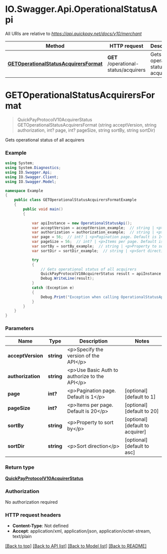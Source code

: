 # IO.Swagger.Api.OperationalStatusApi

All URIs are relative to *https://api.quickpay.net/docs/v10/merchant*

Method | HTTP request | Description
------------- | ------------- | -------------
[**GETOperationalStatusAcquirersFormat**](OperationalStatusApi.md#getoperationalstatusacquirersformat) | **GET** /operational-status/acquirers | Gets operational status of all acquirers


<a name="getoperationalstatusacquirersformat"></a>
# **GETOperationalStatusAcquirersFormat**
> QuickPayProtocolV10AcquirerStatus GETOperationalStatusAcquirersFormat (string acceptVersion, string authorization, int? page, int? pageSize, string sortBy, string sortDir)

Gets operational status of all acquirers

 

### Example
```csharp
using System;
using System.Diagnostics;
using IO.Swagger.Api;
using IO.Swagger.Client;
using IO.Swagger.Model;

namespace Example
{
    public class GETOperationalStatusAcquirersFormatExample
    {
        public void main()
        {
            
            var apiInstance = new OperationalStatusApi();
            var acceptVersion = acceptVersion_example;  // string | <p>Specify the version of the API</p> 
            var authorization = authorization_example;  // string | <p>Use Basic Auth to authorize to the API</p> 
            var page = 56;  // int? | <p>Pagination page. Default is 1</p>  (optional)  (default to 1)
            var pageSize = 56;  // int? | <p>Items per page. Default is 20</p>  (optional)  (default to 20)
            var sortBy = sortBy_example;  // string | <p>Property to sort by</p>  (optional)  (default to acquirer)
            var sortDir = sortDir_example;  // string | <p>Sort direction</p>  (optional)  (default to asc)

            try
            {
                // Gets operational status of all acquirers
                QuickPayProtocolV10AcquirerStatus result = apiInstance.GETOperationalStatusAcquirersFormat(acceptVersion, authorization, page, pageSize, sortBy, sortDir);
                Debug.WriteLine(result);
            }
            catch (Exception e)
            {
                Debug.Print("Exception when calling OperationalStatusApi.GETOperationalStatusAcquirersFormat: " + e.Message );
            }
        }
    }
}
```

### Parameters

Name | Type | Description  | Notes
------------- | ------------- | ------------- | -------------
 **acceptVersion** | **string**| &lt;p&gt;Specify the version of the API&lt;/p&gt;  | 
 **authorization** | **string**| &lt;p&gt;Use Basic Auth to authorize to the API&lt;/p&gt;  | 
 **page** | **int?**| &lt;p&gt;Pagination page. Default is 1&lt;/p&gt;  | [optional] [default to 1]
 **pageSize** | **int?**| &lt;p&gt;Items per page. Default is 20&lt;/p&gt;  | [optional] [default to 20]
 **sortBy** | **string**| &lt;p&gt;Property to sort by&lt;/p&gt;  | [optional] [default to acquirer]
 **sortDir** | **string**| &lt;p&gt;Sort direction&lt;/p&gt;  | [optional] [default to asc]

### Return type

[**QuickPayProtocolV10AcquirerStatus**](QuickPayProtocolV10AcquirerStatus.md)

### Authorization

No authorization required

### HTTP request headers

 - **Content-Type**: Not defined
 - **Accept**: application/xml, application/json, application/octet-stream, text/plain

[[Back to top]](#) [[Back to API list]](../README.md#documentation-for-api-endpoints) [[Back to Model list]](../README.md#documentation-for-models) [[Back to README]](../README.md)

